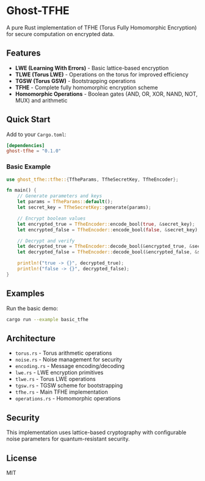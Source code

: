 # Ghost-TFHE

A pure Rust implementation of TFHE (Torus Fully Homomorphic Encryption) for secure computation on encrypted data.

## Features

- **LWE (Learning With Errors)** - Basic lattice-based encryption
- **TLWE (Torus LWE)** - Operations on the torus for improved efficiency
- **TGSW (Torus GSW)** - Bootstrapping operations
- **TFHE** - Complete fully homomorphic encryption scheme
- **Homomorphic Operations** - Boolean gates (AND, OR, XOR, NAND, NOT, MUX) and arithmetic

## Quick Start

Add to your `Cargo.toml`:

```toml
[dependencies]
ghost-tfhe = "0.1.0"
```

### Basic Example

```rust
use ghost_tfhe::tfhe::{TfheParams, TfheSecretKey, TfheEncoder};

fn main() {
    // Generate parameters and keys
    let params = TfheParams::default();
    let secret_key = TfheSecretKey::generate(params);

    // Encrypt boolean values
    let encrypted_true = TfheEncoder::encode_bool(true, &secret_key);
    let encrypted_false = TfheEncoder::encode_bool(false, &secret_key);

    // Decrypt and verify
    let decrypted_true = TfheEncoder::decode_bool(&encrypted_true, &secret_key);
    let decrypted_false = TfheEncoder::decode_bool(&encrypted_false, &secret_key);

    println!("true -> {}", decrypted_true);
    println!("false -> {}", decrypted_false);
}
```

## Examples

Run the basic demo:

```bash
cargo run --example basic_tfhe
```

## Architecture

- `torus.rs` - Torus arithmetic operations
- `noise.rs` - Noise management for security
- `encoding.rs` - Message encoding/decoding
- `lwe.rs` - LWE encryption primitives
- `tlwe.rs` - Torus LWE operations
- `tgsw.rs` - TGSW scheme for bootstrapping
- `tfhe.rs` - Main TFHE implementation
- `operations.rs` - Homomorphic operations

## Security

This implementation uses lattice-based cryptography with configurable noise parameters for quantum-resistant security.

## License

MIT
